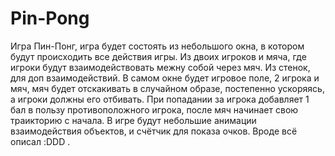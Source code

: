 # Pin-Pong
Игра Пин-Понг, игра будет состоять из небольшого окна, в котором будут происходить все действия игры. Из двоих игроков и мяча, где игроки будут взаимодействовать межну собой через мяч. Из стенок, для доп взаимодействий. В самом окне будет игровое поле, 2 игрока и мяч, мяч будет отскакивать в случайном образе, постепенно ускоряясь, а игроки должны его отбивать. При попадании за игрока добавляет 1 бал в пользу противоположного игрока, после мяч начинает свою траикторию с начала. В игре будут небольшие анимации взаимодействия объектов, и счётчик для показа очков. Вроде всё описал :DDD .
